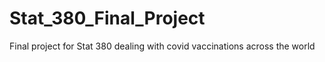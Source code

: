 # Stat_380_Final_Project
Final project for Stat 380 dealing with covid vaccinations across the world
